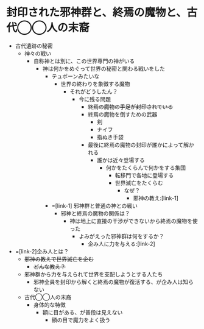 # 封印された邪神群と、終焉の魔物と、古代◯◯人の末裔
- 古代遺跡の秘密
  - 神々の戦い
    - 自称神とは別に、この世界専門の神がいる
      - 神は何かをめぐって世界の秘密と関わる戦いをした
        - テュポーンみたいな
          - 世界の終わりを象徴する魔物
            - それがどうしたん？
              - 今に残る問題
                - ~~終焉の魔物の手足が封印されている~~
                - 終焉の魔物を倒すための武器
                  - 剣
                  - ナイフ
                  - 指ぬき手袋
                - 最後に終焉の魔物の封印が誰かによって解かれる
                  - 誰かは近々登場する
                    - 何かをたくらんで何かをする集団
                      - 転移門で各地に登場する
                      - 世界滅亡をたくらむ
                        - なぜ？
                          - 邪神の教え:[link-1]
        - =[link-1] 邪神群と普通の神との戦い
          - 邪神と終焉の魔物の関係は？
            - 神は地上に直接の干渉ができないから終焉の魔物を使った
              - よみがえった邪神群は何をするか？
                - 企み人に力を与える:[link-2]
- =[link-2]企み人とは？
  - ~~邪神の教えで世界滅亡を企む~~
    - ~~どんな教え？~~
  - 邪神群から力を与えられて世界を支配しようとする人たち
    - 邪神全員を封印から解くと終焉の魔物が復活する、が企み人は知らない
  - 古代◯◯人の末裔
    - 身体的な特徴
      - 額に目がある、が普段は見えない
        - 額の目で魔力をよく扱う
